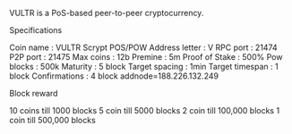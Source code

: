 

VULTR is a PoS-based peer-to-peer cryptocurrency.


Specifications

Coin name : VULTR
Scrypt POS/POW
Address letter : V
RPC port : 21474
P2P port : 21475
Max coins : 12b
Premine : 5m
Proof of Stake : 500%
Pow blocks : 500k
Maturity : 5 block
Target spacing : 1min
Target timespan : 1 block
Confirmations : 4 block
addnode=188.226.132.249


Block reward

10 coins till 1000 blocks
5 coin till 5000 blocks
2 coin till 100,000 blocks
1 coin till 500,000 blocks
